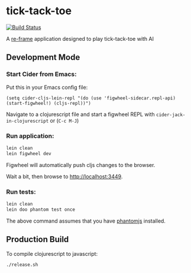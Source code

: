 # tick-tack-toe

[![Build Status](https://travis-ci.org/beetleman/tick-tack-toe.svg?branch=master)](https://travis-ci.org/beetleman/tick-tack-toe)

A [re-frame](https://github.com/Day8/re-frame) application designed to play tick-tack-toe with AI

## Development Mode

### Start Cider from Emacs:

Put this in your Emacs config file:

```
(setq cider-cljs-lein-repl "(do (use 'figwheel-sidecar.repl-api) (start-figwheel!) (cljs-repl))")
```

Navigate to a clojurescript file and start a figwheel REPL with `cider-jack-in-clojurescript` or (`C-c M-J`)

### Run application:

```bash
lein clean
lein figwheel dev
```

Figwheel will automatically push cljs changes to the browser.

Wait a bit, then browse to [http://localhost:3449](http://localhost:3449).

### Run tests:

```bash
lein clean
lein doo phantom test once
```

The above command assumes that you have [phantomjs](https://www.npmjs.com/package/phantomjs) installed. 

## Production Build


To compile clojurescript to javascript:

```bash
./release.sh
```
